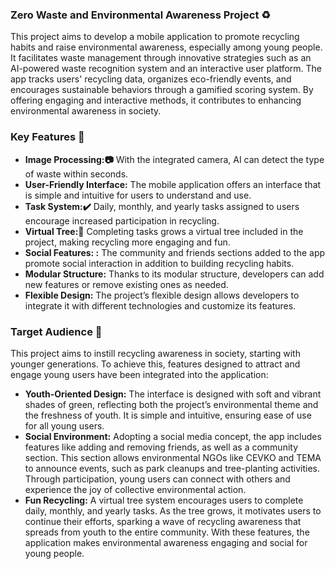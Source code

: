 ### Zero Waste and Environmental Awareness Project :recycle:
This project aims to develop a mobile application to promote recycling habits and raise environmental awareness, especially among young people. It facilitates waste management through innovative strategies such as an AI-powered waste recognition system and an interactive user platform. The app tracks users' recycling data, organizes eco-friendly events, and encourages sustainable behaviors through a gamified scoring system. By offering engaging and interactive methods, it contributes to enhancing environmental awareness in society.

### Key Features 🔑
- **Image Processing:📷** With the integrated camera, AI can detect the type of waste within seconds.
- **User-Friendly Interface:** The mobile application offers an interface that is simple and intuitive for users to understand and use.
- **Task System:✔️** Daily, monthly, and yearly tasks assigned to users encourage increased participation in recycling.
- **Virtual Tree:🌲**  Completing tasks grows a virtual tree included in the project, making recycling more engaging and fun.
- **Social Features: :** The community and friends sections added to the app promote social interaction in addition to building recycling habits.
- **Modular Structure:** Thanks to its modular structure, developers can add new features or remove existing ones as needed.
- **Flexible Design:** The project’s flexible design allows developers to integrate it with different technologies and customize its features.

### Target Audience 🎯
This project aims to instill recycling awareness in society, starting with younger generations. To achieve this, features designed to attract and engage young users have been integrated into the application:
- **Youth-Oriented Design:** The interface is designed with soft and vibrant shades of green, reflecting both the project’s environmental theme and the freshness of youth. It is simple and intuitive, ensuring ease of use for all young users.
- **Social Environment:** Adopting a social media concept, the app includes features like adding and removing friends, as well as a community section. This section allows environmental NGOs like CEVKO and TEMA to announce events, such as park cleanups and tree-planting activities. Through participation, young users can connect with others and experience the joy of collective environmental action.
- **Fun Recycling:** A virtual tree system encourages users to complete daily, monthly, and yearly tasks. As the tree grows, it motivates users to continue their efforts, sparking a wave of recycling awareness that spreads from youth to the entire community.
With these features, the application makes environmental awareness engaging and social for young people.
